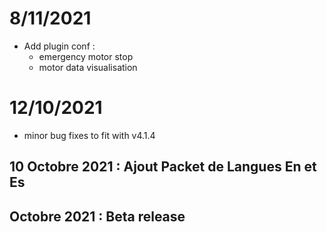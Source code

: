 # 8/11/2021
 - Add plugin conf : 
   - emergency motor stop
   - motor data visualisation
   
# 12/10/2021
 - minor bug fixes to fit with v4.1.4

## 10 Octobre 2021 : Ajout Packet de Langues En et Es

## Octobre 2021 : Beta release

